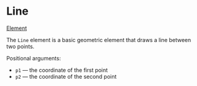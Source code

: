 # Line

<span class="inherit">[Element](#Element)</span>

The `Line` element is a basic geometric element that draws a line between two points.

Positional arguments:
- `p1` — the coordinate of the first point
- `p2` — the coordinate of the second point
